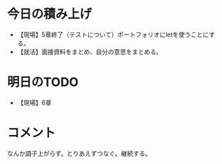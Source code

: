 # 今日の積み上げ
- 【現場】5章終了（テストについて）ポートフォリオにletを使うことにする。
- 【就活】面接資料をまとめ、自分の意思をまとめる。
# 明日のTODO
- 【現場】6章
# コメント
なんか調子上がらず。とりあえずつなぐ。継続する。
